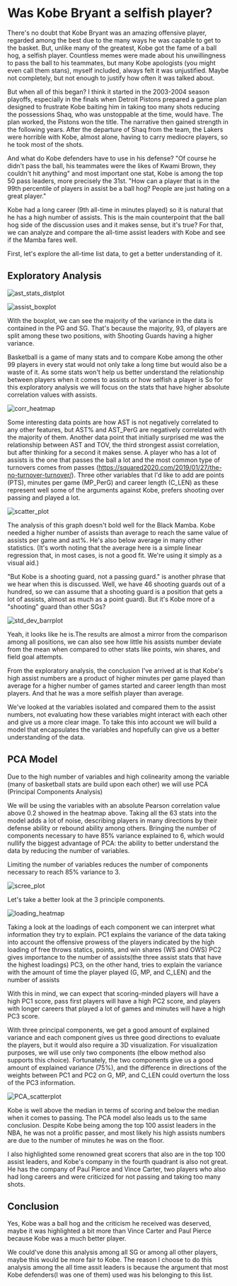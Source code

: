 # Was Kobe Bryant a selfish player?


There's no doubt that Kobe Bryant was an amazing offensive player, regarded among the best due to the many ways he was capable to get to the basket. But, unlike many of the greatest, Kobe got the fame of a ball hog, a selfish player. Countless memes were made about his unwillingness to pass the ball to his teammates, but many Kobe apologists (you might even call them stans), myself included, always felt it was unjustified. Maybe not completely, but not enough to justify how often it was talked about.

But when all of this began? I think it started in the 2003-2004 season playoffs, especially in the finals when Detroit Pistons prepared a game plan designed to frustrate Kobe baiting him in taking too many shots reducing the possessions Shaq, who was unstoppable at the time, would have. The plan worked, the Pistons won the title. The narrative then gained strength in the following years. After the departure of Shaq from the team, the Lakers were horrible with Kobe, almost alone, having to carry mediocre players, so he took most of the shots.

And what do Kobe defenders have to use in his defense? "Of course he didn't pass the ball, his teammates were the likes of Kwami Brown, they couldn't hit anything" and most important one stat, Kobe is among the top 50 pass leaders, more precisely the 31st. "How can a player that is in the 99th percentile of players in assist be a ball hog? People are just hating on a great player."

Kobe had a long career (9th all-time in minutes played) so it is natural that he has a high number of assists. This is the main counterpoint that the ball hog side of the discussion uses and it makes sense, but it's true? For that, we can analyze and compare the all-time assist leaders with Kobe and see if the Mamba fares well. 

First, let's explore the all-time list data, to get a better understanding of it.

## Exploratory Analysis

![ast_stats_distplot](https://user-images.githubusercontent.com/65792526/115998289-f4893700-a5bc-11eb-8009-2ae1f6679ca4.png)

![assist_boxplot](https://user-images.githubusercontent.com/65792526/115998300-0074f900-a5bd-11eb-9b6b-d7fad4d8d491.png)


With the boxplot, we can see the majority of the variance in the data is contained in the PG and SG. That's because the majority, 93, of players are split among these two positions, with Shooting Guards having a higher variance.

Basketball is a game of many stats and to compare Kobe among the other 99 players in every stat would not only take a long time but would also be a waste of it. As some stats won't help us better understand the relationship between players when it comes to assists or how selfish a player is So for this exploratory analysis we will focus on the stats that have higher absolute correlation values with assists.

![corr_heatmap](https://user-images.githubusercontent.com/65792526/115998306-0965ca80-a5bd-11eb-8356-b5bc8a53728e.png)

Some interesting data points are how AST is not negatively correlated to any other features, but AST% and AST_PerG are negatively correlated with the majority of them. Another data point that initially surprised me was the relationship between AST and TOV, the third strongest assist correlation, but after thinking for a second it makes sense. A player who has a lot of assists is the one that passes the ball a lot and the most common type of turnovers comes from passes (https://squared2020.com/2019/01/27/the-no-turnover-turnover/). Three other variables that I'd like to add are points (PTS), minutes per game (MP_PerG) and career length (C_LEN) as these represent well some of the arguments against Kobe, prefers shooting over passing and played a lot.

![scatter_plot](https://user-images.githubusercontent.com/65792526/115998317-184c7d00-a5bd-11eb-8388-05ff9078451d.png)

The analysis of this graph doesn't bold well for the Black Mamba. Kobe needed a higher number of assists than average to reach the same value of assists per game and ast%. He's also below average in many other statistics. (It's worth noting that the average here is a simple linear regression that, in most cases, is not a good fit. We're using it simply as a visual aid.)

"But Kobe is a shooting guard, not a passing guard." is another phrase that we hear when this is discussed. Well, we have 46 shooting guards out of a hundred, so we can assume that a shooting guard is a position that gets a lot of assists, almost as much as a point guard). But it's Kobe more of a "shooting" guard than other SGs?

![std_dev_barrplot](https://user-images.githubusercontent.com/65792526/115998333-269a9900-a5bd-11eb-8095-6ec96ca101ac.png)

Yeah, it looks like he is.The results are almost a mirror from the comparison among all positions, we can also see how little his assists number deviate from the mean when compared to other stats like points, win shares, and field goal attempts.

From the exploratory analysis, the conclusion I've arrived at is that Kobe's high assist numbers are a product of higher minutes per game played than average for a higher number of games started and career length than most players. And that he was a more selfish player than average.

We've looked at the variables isolated and compared them to the assist numbers, not evaluating how these variables might interact with each other and give us a more clear image. To take this into account we will build a model that encapsulates the variables and hopefully can give us a better understanding of the data.

## PCA Model
Due to the high number of variables and high colinearity among the variable (many of basketball stats are build upon each other) we will use PCA (Principal Components Analysis)

We will be using the variables with an absolute Pearson correlation value above 0.2 showed in the heatmap above. Taking all the 63 stats into the model adds a lot of noise, describing players in many directions by their defense ability or rebound ability among others. Bringing the number of components necessary to have 85% variance explained to 6, which would nullify the biggest advantage of PCA: the ability to better understand the data by reducing the number of variables.

Limiting the number of variables reduces the number of components necessary to reach 85% variance to 3.

![scree_plot](https://user-images.githubusercontent.com/65792526/115998346-31edc480-a5bd-11eb-962c-195d43671c25.png)

Let's take a better look at the 3 principle components.

![loading_heatmap](https://user-images.githubusercontent.com/65792526/115998356-3b772c80-a5bd-11eb-8db1-f3bc1cec0b8b.png)

Taking a look at the loadings of each component we can interpret what information they try to explain. PC1 explains the variance of the data taking into account the offensive prowess of the players indicated by the high loading of free throws statics, points, and win shares (WS and OWS) PC2 gives importance to the number of assists(the three assist stats that have the highest loadings) PC3, on the other hand, tries to explain the variance with the amount of time the player played (G, MP, and C_LEN) and the number of assists

With this in mind, we can expect that scoring-minded players will have a high PC1 score, pass first players will have a high PC2 score, and players with longer careers that played a lot of games and minutes will have a high PC3 score.

With three principal components, we get a good amount of explained variance and each component gives us three good directions to evaluate the players, but it would also require a 3D visualization. For visualization purposes, we will use only two components (the elbow method also supports this choice). Fortunately, the two components give us a good amount of explained variance (75%), and the difference in directions of the weights between PC1 and PC2 on G, MP, and C_LEN could overturn the loss of the PC3 information.

![PCA_scatterplot](https://user-images.githubusercontent.com/65792526/115998366-4336d100-a5bd-11eb-8bd1-b35eadb62949.png)

Kobe is well above the median in terms of scoring and below the median when it comes to passing. The PCA model also leads us to the same conclusion. Despite Kobe being among the top 100 assist leaders in the NBA, he was not a prolific passer, and most likely his high assists numbers are due to the number of minutes he was on the floor. 

I also highlighted some renowned great scorers that also are in the top 100 assist leaders, and Kobe's company in the fourth quadrant is also not great. He has the company of Paul Pierce and Vince Carter, two players who also had long careers and were criticized for not passing and taking too many shots.

## Conclusion
Yes, Kobe was a ball hog and the criticism he received was deserved, maybe it was highlighted a bit more than Vince Carter and Paul Pierce because Kobe was a much better player.

We could've done this analysis among all SG or among all other players, maybe this would be more fair to Kobe. The reason I choose to do this analysis among the all time assit leaders is because the argument that most Kobe defenders(I was one of them) used was his belonging to this list.

